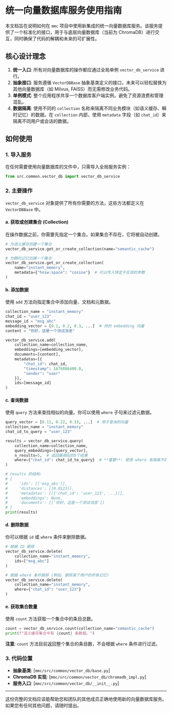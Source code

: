 # 统一向量数据库服务使用指南

本文档旨在说明如何在 `mmc` 项目中使用新集成的统一向量数据库服务。该服务提供了一个标准化的接口，用于与底层向量数据库（当前为 ChromaDB）进行交互，同时确保了代码的解耦和未来的可扩展性。

## 核心设计理念

1.  **统一入口**: 所有对向量数据库的操作都应通过全局单例 `vector_db_service` 进行。
2.  **抽象接口**: 服务遵循 `VectorDBBase` 抽象基类定义的接口，未来可以轻松替换为其他向量数据库（如 Milvus, FAISS）而无需修改业务代码。
3.  **单例模式**: 整个应用程序共享一个数据库客户端实例，避免了资源浪费和管理混乱。
4.  **数据隔离**: 使用不同的 `collection` 名称来隔离不同业务模块（如语义缓存、瞬时记忆）的数据。在 `collection` 内部，使用 `metadata` 字段（如 `chat_id`）来隔离不同用户或会话的数据。

## 如何使用

### 1. 导入服务

在任何需要使用向量数据库的文件中，只需导入全局服务实例：

```python
from src.common.vector_db import vector_db_service
```

### 2. 主要操作

`vector_db_service` 对象提供了所有你需要的方法，这些方法都定义在 `VectorDBBase` 中。

#### a. 获取或创建集合 (Collection)

在操作数据之前，你需要先指定一个集合。如果集合不存在，它将被自动创建。

```python
# 为语义缓存创建一个集合
vector_db_service.get_or_create_collection(name="semantic_cache")

# 为瞬时记忆创建一个集合
vector_db_service.get_or_create_collection(
    name="instant_memory",
    metadata={"hnsw:space": "cosine"}  # 可以传入特定于实现的参数
)
```

#### b. 添加数据

使用 `add` 方法向指定集合中添加向量、文档和元数据。

```python
collection_name = "instant_memory"
chat_id = "user_123"
message_id = "msg_abc"
embedding_vector = [0.1, 0.2, 0.3, ...]  # 你的 embedding 向量
content = "你好，这是一个测试消息"

vector_db_service.add(
    collection_name=collection_name,
    embeddings=[embedding_vector],
    documents=[content],
    metadatas=[{
        "chat_id": chat_id,
        "timestamp": 1678886400.0,
        "sender": "user"
    }],
    ids=[message_id]
)
```

#### c. 查询数据

使用 `query` 方法来查找相似的向量。你可以使用 `where` 子句来过滤元数据。

```python
query_vector = [0.11, 0.22, 0.33, ...]  # 用于查询的向量
collection_name = "instant_memory"
chat_id_to_query = "user_123"

results = vector_db_service.query(
    collection_name=collection_name,
    query_embeddings=[query_vector],
    n_results=5,  # 返回最相似的5个结果
    where={"chat_id": chat_id_to_query}  # **重要**: 使用 where 来隔离不同聊天的数据
)

# results 的结构:
# {
#     'ids': [['msg_abc']],
#     'distances': [[0.0123]],
#     'metadatas': [[{'chat_id': 'user_123', ...}]],
#     'embeddings': None,
#     'documents': [['你好，这是一个测试消息']]
# }
print(results)
```

#### d. 删除数据

你可以根据 `id` 或 `where` 条件来删除数据。

```python
# 根据 ID 删除
vector_db_service.delete(
    collection_name="instant_memory",
    ids=["msg_abc"]
)

# 根据 where 条件删除 (例如，删除某个用户的所有记忆)
vector_db_service.delete(
    collection_name="instant_memory",
    where={"chat_id": "user_123"}
)
```

#### e. 获取集合数量

使用 `count` 方法获取一个集合中的条目总数。

```python
count = vector_db_service.count(collection_name="semantic_cache")
print(f"语义缓存集合中有 {count} 条数据。")
```
**注意**: `count` 方法目前返回整个集合的条目数，不会根据 `where` 条件进行过滤。

### 3. 代码位置

-   **抽象基类**: [`mmc/src/common/vector_db/base.py`]
-   **ChromaDB 实现**: [`mmc/src/common/vector_db/chromadb_impl.py`]
-   **服务入口**: [`mmc/src/common/vector_db/__init__.py`]

---

这份完整的文档应该能帮助您和团队的其他成员正确地使用新的向量数据库服务。如果您有任何其他问题，请随时提出。